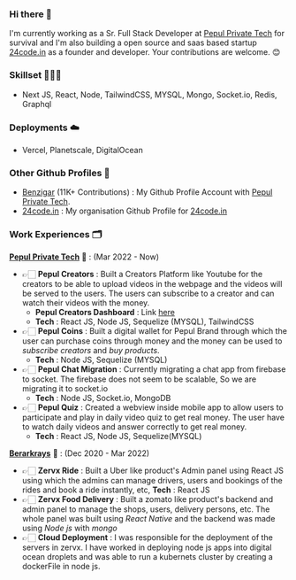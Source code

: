 ### Hi there 👋

I'm currently working as a Sr. Full Stack Developer at [Pepul Private Tech](https://pepul.com/) for survival and I'm also building a open source and saas based startup [24code.in](https://www.24code.in) as a founder and developer. Your contributions are welcome. 😊

### Skillset 👨🏻‍💻
- Next JS, React, Node, TailwindCSS, MYSQL, Mongo, Socket.io, Redis, Graphql

### Deployments ☁️
- Vercel, Planetscale, DigitalOcean

### Other Github Profiles 🥳
- [Benzigar](https://www.github.com/benzigar-pepul) (11K+ Contributions) : My Github Profile Account with [Pepul Private Tech](https://pepul.com/).
- [24code.in](https://www.github.com/24code-apps) : My organisation Github Profile for [24code.in](https://www.24code.in)

### Work Experiences 🗂
**[Pepul Private Tech](https://www.pepul.com/)** 📱 : (Mar 2022 - Now)
  - 👉🏻 **Pepul Creators** : Built a Creators Platform like Youtube for the creators to be able to upload videos in the webpage and the videos will be served to the users. The users can subscribe to a creator and can watch their videos with the money.
    - **Pepul Creators Dashboard** : Link [here](https://www.pepulcreator.com) 
    - **Tech** : React JS, Node JS, Sequelize (MYSQL), TailwindCSS
  - 👉🏻 **Pepul Coins** : Built a digital wallet for Pepul Brand through which the user can purchase coins through money and the money can be used to _subscribe creators_ and _buy products_.
    - **Tech** : Node JS, Sequelize (MYSQL) 
  - 👉🏻 **Pepul Chat Migration** : Currently migrating a chat app from firebase to socket. The firebase does not seem to be scalable, So we are migrating it to socket.io
    - **Tech** : Node JS, Socket.io, MongoDB 
  - 👉🏻 **Pepul Quiz** : Created a webview inside mobile app to allow users to participate and play in daily video quiz to get real money. The user have to watch daily videos and answer correctly to get real money.
    - **Tech** : React JS, Node JS, Sequelize(MYSQL)

**[Berarkrays](https://www.berarkrays.com)** 📱 : (Dec 2020 - Mar 2022) 
  - 👉🏻 **Zervx Ride** : Built a Uber like product's Admin panel using React JS using which the admins can manage drivers, users and bookings of the rides and book a ride instantly, etc, **Tech** : React JS
  - 👉🏻 **Zervx Food Delivery** : Built a zomato like product's backend and admin panel to manage the shops, users, delivery persons, etc. The whole panel was built using _React Native_ and the backend was made using _Node js_ with _mongo_
  - 👉🏻 **Cloud Deployment** : I was responsible for the deployment of the servers in zervx. I have worked in deploying node js apps into digital ocean droplets and was able to run a kubernets cluster by creating a dockerFile in node js.
